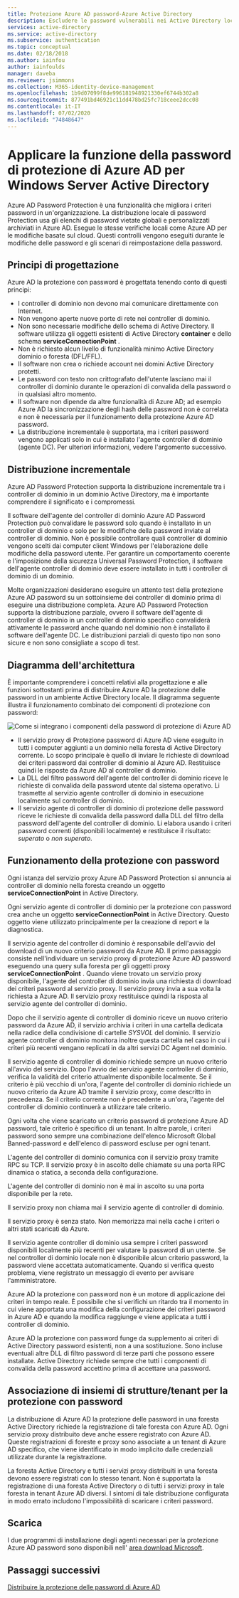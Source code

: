 ```yaml
---
title: Protezione Azure AD password-Azure Active Directory
description: Escludere le password vulnerabili nei Active Directory locali usando la protezione Azure AD password
services: active-directory
ms.service: active-directory
ms.subservice: authentication
ms.topic: conceptual
ms.date: 02/18/2018
ms.author: iainfou
author: iainfoulds
manager: daveba
ms.reviewer: jsimmons
ms.collection: M365-identity-device-management
ms.openlocfilehash: 1b9d07099f8de996181948921330ef6744b302a8
ms.sourcegitcommit: 877491bd46921c11dd478bd25fc718ceee2dcc08
ms.contentlocale: it-IT
ms.lasthandoff: 07/02/2020
ms.locfileid: "74848647"
---
```

# <a name="enforce-azure-ad-password-protection-for-windows-server-active-directory"></a>Applicare la funzione della password di protezione di Azure AD per Windows Server Active Directory

Azure AD Password Protection è una funzionalità che migliora i criteri password in un'organizzazione. La distribuzione locale di password Protection usa gli elenchi di password vietate globali e personalizzati archiviati in Azure AD. Esegue le stesse verifiche locali come Azure AD per le modifiche basate sul cloud. Questi controlli vengono eseguiti durante le modifiche delle password e gli scenari di reimpostazione della password.

## <a name="design-principles"></a>Principi di progettazione

Azure AD la protezione con password è progettata tenendo conto di questi principi:

* I controller di dominio non devono mai comunicare direttamente con Internet.
* Non vengono aperte nuove porte di rete nei controller di dominio.
* Non sono necessarie modifiche dello schema di Active Directory. Il software utilizza gli oggetti esistenti di Active Directory **container** e dello schema **serviceConnectionPoint** .
* Non è richiesto alcun livello di funzionalità minimo Active Directory dominio o foresta (DFL/FFL).
* Il software non crea o richiede account nei domini Active Directory protetti.
* Le password con testo non crittografato dell'utente lasciano mai il controller di dominio durante le operazioni di convalida della password o in qualsiasi altro momento.
* Il software non dipende da altre funzionalità di Azure AD; ad esempio Azure AD la sincronizzazione degli hash delle password non è correlata e non è necessaria per il funzionamento della protezione Azure AD password.
* La distribuzione incrementale è supportata, ma i criteri password vengono applicati solo in cui è installato l'agente controller di dominio (agente DC). Per ulteriori informazioni, vedere l'argomento successivo.

## <a name="incremental-deployment"></a>Distribuzione incrementale

Azure AD Password Protection supporta la distribuzione incrementale tra i controller di dominio in un dominio Active Directory, ma è importante comprendere il significato e i compromessi.

Il software dell'agente del controller di dominio Azure AD Password Protection può convalidare le password solo quando è installato in un controller di dominio e solo per le modifiche della password inviate al controller di dominio. Non è possibile controllare quali controller di dominio vengono scelti dai computer client Windows per l'elaborazione delle modifiche della password utente. Per garantire un comportamento coerente e l'imposizione della sicurezza Universal Password Protection, il software dell'agente controller di dominio deve essere installato in tutti i controller di dominio di un dominio.

Molte organizzazioni desiderano eseguire un attento test della protezione Azure AD password su un sottoinsieme dei controller di dominio prima di eseguire una distribuzione completa. Azure AD Password Protection supporta la distribuzione parziale, ovvero il software dell'agente di controller di dominio in un controller di dominio specifico convaliderà attivamente le password anche quando nel dominio non è installato il software dell'agente DC. Le distribuzioni parziali di questo tipo non sono sicure e non sono consigliate a scopo di test.

## <a name="architectural-diagram"></a>Diagramma dell'architettura

È importante comprendere i concetti relativi alla progettazione e alle funzioni sottostanti prima di distribuire Azure AD la protezione delle password in un ambiente Active Directory locale. Il diagramma seguente illustra il funzionamento combinato dei componenti di protezione con password:

![Come si integrano i componenti della password di protezione di Azure AD](./media/concept-password-ban-bad-on-premises/azure-ad-password-protection.png)

* Il servizio proxy di Protezione password di Azure AD viene eseguito in tutti i computer aggiunti a un dominio nella foresta di Active Directory corrente. Lo scopo principale è quello di inviare le richieste di download dei criteri password dai controller di dominio al Azure AD. Restituisce quindi le risposte da Azure AD al controller di dominio.
* La DLL del filtro password dell'agente del controller di dominio riceve le richieste di convalida della password utente dal sistema operativo. Li trasmette al servizio agente controller di dominio in esecuzione localmente sul controller di dominio.
* Il servizio agente di controller di dominio di protezione delle password riceve le richieste di convalida della password dalla DLL del filtro della password dell'agente del controller di dominio. Li elabora usando i criteri password correnti (disponibili localmente) e restituisce il risultato: *superato* o *non superato*.

## <a name="how-password-protection-works"></a>Funzionamento della protezione con password

Ogni istanza del servizio proxy Azure AD Password Protection si annuncia ai controller di dominio nella foresta creando un oggetto **serviceConnectionPoint** in Active Directory.

Ogni servizio agente di controller di dominio per la protezione con password crea anche un oggetto **serviceConnectionPoint** in Active Directory. Questo oggetto viene utilizzato principalmente per la creazione di report e la diagnostica.

Il servizio agente del controller di dominio è responsabile dell'avvio del download di un nuovo criterio password da Azure AD. Il primo passaggio consiste nell'individuare un servizio proxy di protezione Azure AD password eseguendo una query sulla foresta per gli oggetti proxy **serviceConnectionPoint** . Quando viene trovato un servizio proxy disponibile, l'agente del controller di dominio invia una richiesta di download dei criteri password al servizio proxy. Il servizio proxy invia a sua volta la richiesta a Azure AD. Il servizio proxy restituisce quindi la risposta al servizio agente del controller di dominio.

Dopo che il servizio agente di controller di dominio riceve un nuovo criterio password da Azure AD, il servizio archivia i criteri in una cartella dedicata nella radice della condivisione di cartelle *SYSVOL* del dominio. Il servizio agente controller di dominio monitora inoltre questa cartella nel caso in cui i criteri più recenti vengano replicati in da altri servizi DC Agent nel dominio.

Il servizio agente di controller di dominio richiede sempre un nuovo criterio all'avvio del servizio. Dopo l'avvio del servizio agente controller di dominio, verifica la validità del criterio attualmente disponibile localmente. Se il criterio è più vecchio di un'ora, l'agente del controller di dominio richiede un nuovo criterio da Azure AD tramite il servizio proxy, come descritto in precedenza. Se il criterio corrente non è precedente a un'ora, l'agente del controller di dominio continuerà a utilizzare tale criterio.

Ogni volta che viene scaricato un criterio password di protezione Azure AD password, tale criterio è specifico di un tenant. In altre parole, i criteri password sono sempre una combinazione dell'elenco Microsoft Global Banned-password e dell'elenco di password escluse per ogni tenant.

L'agente del controller di dominio comunica con il servizio proxy tramite RPC su TCP. Il servizio proxy è in ascolto delle chiamate su una porta RPC dinamica o statica, a seconda della configurazione.

L'agente del controller di dominio non è mai in ascolto su una porta disponibile per la rete.

Il servizio proxy non chiama mai il servizio agente di controller di dominio.

Il servizio proxy è senza stato. Non memorizza mai nella cache i criteri o altri stati scaricati da Azure.

Il servizio agente controller di dominio usa sempre i criteri password disponibili localmente più recenti per valutare la password di un utente. Se nel controller di dominio locale non è disponibile alcun criterio password, la password viene accettata automaticamente. Quando si verifica questo problema, viene registrato un messaggio di evento per avvisare l'amministratore.

Azure AD la protezione con password non è un motore di applicazione dei criteri in tempo reale. È possibile che si verifichi un ritardo tra il momento in cui viene apportata una modifica della configurazione dei criteri password in Azure AD e quando la modifica raggiunge e viene applicata a tutti i controller di dominio.

Azure AD la protezione con password funge da supplemento ai criteri di Active Directory password esistenti, non a una sostituzione. Sono incluse eventuali altre DLL di filtro password di terze parti che possono essere installate. Active Directory richiede sempre che tutti i componenti di convalida della password accettino prima di accettare una password.

## <a name="foresttenant-binding-for-password-protection"></a>Associazione di insiemi di strutture/tenant per la protezione con password

La distribuzione di Azure AD la protezione delle password in una foresta Active Directory richiede la registrazione di tale foresta con Azure AD. Ogni servizio proxy distribuito deve anche essere registrato con Azure AD. Queste registrazioni di foreste e proxy sono associate a un tenant di Azure AD specifico, che viene identificato in modo implicito dalle credenziali utilizzate durante la registrazione.

La foresta Active Directory e tutti i servizi proxy distribuiti in una foresta devono essere registrati con lo stesso tenant. Non è supportata la registrazione di una foresta Active Directory o di tutti i servizi proxy in tale foresta in tenant Azure AD diversi. I sintomi di tale distribuzione configurata in modo errato includono l'impossibilità di scaricare i criteri password.

## <a name="download"></a>Scarica

I due programmi di installazione degli agenti necessari per la protezione Azure AD password sono disponibili nell' [area download Microsoft](https://www.microsoft.com/download/details.aspx?id=57071).

## <a name="next-steps"></a>Passaggi successivi
[Distribuire la protezione delle password di Azure AD](howto-password-ban-bad-on-premises-deploy.md)
